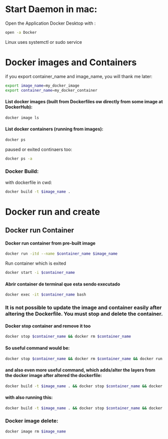 # Start Daemon in mac:
Open the Application Docker Desktop with :
```bash
open -a Docker
```
Linux uses systemctl or sudo service

# Docker images and Containers
if you export container_name and image_name, you will thank me later:
```bash
export image_name=my_docker_image
export container_name=my_docker_container
```

#### List docker images (built from Dockerfiles ow directly from some image at DockerHub):
```bash
docker image ls
```

#### List docker containers (running from images):
```bash
docker ps
```
paused or exited continaers too:
```bash
docker ps -a
```

### Docker Build:
with dockerfile in cwd:
```bash
docker build -t $image_name .	
```

# Docker run and create
## Docker run Container
#### Docker run container from pre-built image
```bash
docker run -itd --name $container_name $image_name
```
Run container which is exited
```bash
docker start -i $container_name
```

#### Abrir container de terminal que esta sendo executado
```bash
docker exec -it $container_name bash
```

### It is not possible to update the image and container easily after altering the Dockerfile. You must stop and delete the container.
#### Docker stop container and remove it too
```bash
docker stop $container_name && docker rm $container_name
```

#### So useful command would be:
```bash
docker stop $container_name && docker rm $container_name && docker run -itd --name $container_name $image_name
```
#### and also even more useful command, which adds/alter the layers from the docker image after altered the dockerfile:
```bash
docker build -t $image_name . && docker stop $container_name && docker rm $container_name && docker run -itd --name $container_name $image_name
```

#### with also running this:
```bash
docker build -t $image_name . && docker stop $container_name && docker rm $container_name && docker run -itd --name $container_name $image_name && docker start -i $container_name
```


### Docker image delete:
```bash
docker image rm $image_name
```

